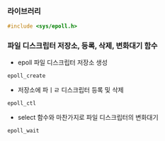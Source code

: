 ### 라이브러리
```c
#include <sys/epoll.h>
```

### 파일 디스크립터 저장소, 등록, 삭제, 변화대기 함수
* epoll 파일 디스크립터 저장소 생성
```
epoll_create
```
* 저장소에 파ㅣㄹ 디스크립터 등록 및 삭제
```
epoll_ctl
```
* select 함수와 마찬가지로 파일 디스크립터의 변화대기
```
epoll_wait
```
